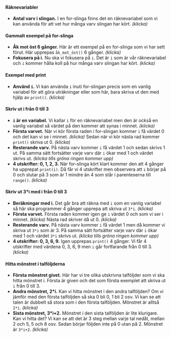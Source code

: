 <!-- Template: Tutorial Page -->
<!-- Link: /teacher/aktiviteter/sortera-varorna/introduktion-till-raeknevariabler -->
<!-- Page name: Introduktion till räknevariabler -->
<!-- Time Duration: 5 -->
<!-- Step by step Text: -->

#### Räknevariabler

- **Antal varv i slingan.** I en for-slinga finns det en räknevariabel som vi kan använda för att vet hur många varv slingan har kört. _(klicka)_

#### Gammalt exempel på for-slinga

- **Åk mot öst 6 gånger.** Här är ett exempel på en for-slinga som vi har sett förut. Här upprepas `åk_mot_öst()` 6 gånger. _(klicka)_
- **Fokusera på i.** Nu ska vi fokusera på `i`. Det är `i` som är vår räknevariabel och `i` kommer hålla koll på hur många varv slingan har kört. _(klicka)_

#### Exempel med print

- **Använd `i`.** Vi kan använda `i` inuti for-slingan precis som en vanlig variabel för att göra uträkningar eller som här, bara skriva ut den med hjälp av `print()`. _(klicka)_

#### Skriv ut i från 0 till 3

- **`i` är en variabel.** Vi kallar `i` för en räknevariabel men den är också en vanlig variabel så värdet på den kommer att synas i minnet. _(klicka)_
- **Första varvet.** När vi kör första raden i for-slingan kommer `i` få värdet 0 och det kan vi se i minnet. _(klicka)_ Sedan när vi kör nästa rad kommer `print()` skriva ut 0. _(klicka)_
- **Resterande varv.** På nästa varv kommer `i` få värdet 1 och sedan skrivs 1 ut. På samma sätt fortsätter varje varv där `i` ökar med 1 och värdet skrivs ut. _(klicka tills gröna ringen kommer upp)_
- **4 utskrifter: 0, 1, 2, 3.** När for-slinga kört klart kommer den att 4 gånger ha upprepat `print(i)`. Då får vi 4 utskrifter men observera att `i` börjar på 0 och slutar på 3 som är 1 mindre än 4 som står i parenteserna till `range()`. _(klicka)_

#### Skriv ut 3\*i med i från 0 till 3

- **Beräkningar med i.** Det går bra att räkna med `i` som en vanlig variabel så här ska programmer 4 gånger upprepa att skriva ut `3*i`. _(klicka)_
- **Första varvet.** Första raden kommer igen ge `i` värdet 0 och som vi ser i minnet. _(klicka)_ Nästa rad skriver då ut 0. _(klicka)_
- **Resterande varv.** På nästa varv kommer `i` få värdet 1 men då kommer vi skriva ut `3*i` som är 3. På samma sätt fortsätter varje varv där `i` ökar med 1 och värdet `3*i` skrivs ut. _(klicka tills gröna ringen kommer upp)_
- **4 utskrifter: 0, 3, 6, 9.** Igen upprepas `print()` 4 gånger. Vi får 4 utskrifter med värdena 0, 3, 6, 9 men `i` går fortfarande från 0 till 3. _(klicka)_

#### Hitta mönstret i talföljderna

- **Första mönstret givet.** Här har vi tre olika utskrivna talföljder som vi ska hitta mönstret i. Första är given och det som första exemplet att skriva ut `i` från 0 till 3.
- **Andra mönstret, 2\*i.** Kan vi hitta mönstret i den andra talföljden? Om vi jämför med den första talföljden så ska 0 bli 0, 1 bli 2 osv. Vi kan se att talen är dubbelt så stora som i den första talföljden. Mönstret är alltså `2*i`. _(klicka)_
- **Sista mönstret, 3\*i+2.** Mönstret i den sista talföljden är lite klurigare. Kan vi hitta det? Vi kan se att det är 3 steg mellan varje tal nedåt, mellan 2 och 5, 5 och 8 osv. Sedan börjar följden inte på 0 utan på 2. Mönstret är `3*i+2`. _(klicka)_

<!-- Video Tutorial ID: Qhs15tOQlyc -->
<!-- Presentation Slides Link: https://docs.google.com/presentation/d/e/2PACX-1vQuy2wWYXDYjmsZRPlkQreen62i0CXHAnwf77UUg7JlzTfFHqbXuOmD9aGLXk-MthOTpzPOAB0CisbP -->
<!-- Code concept tag: [raknevariabler] -->
